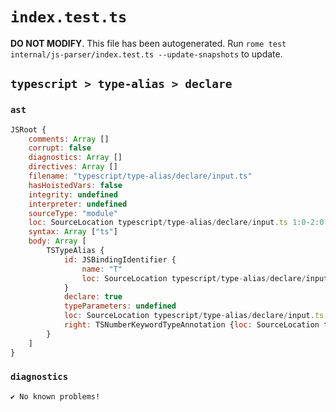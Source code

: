 # `index.test.ts`

**DO NOT MODIFY**. This file has been autogenerated. Run `rome test internal/js-parser/index.test.ts --update-snapshots` to update.

## `typescript > type-alias > declare`

### `ast`

```javascript
JSRoot {
	comments: Array []
	corrupt: false
	diagnostics: Array []
	directives: Array []
	filename: "typescript/type-alias/declare/input.ts"
	hasHoistedVars: false
	integrity: undefined
	interpreter: undefined
	sourceType: "module"
	loc: SourceLocation typescript/type-alias/declare/input.ts 1:0-2:0
	syntax: Array ["ts"]
	body: Array [
		TSTypeAlias {
			id: JSBindingIdentifier {
				name: "T"
				loc: SourceLocation typescript/type-alias/declare/input.ts 1:13-1:14 (T)
			}
			declare: true
			typeParameters: undefined
			loc: SourceLocation typescript/type-alias/declare/input.ts 1:0-1:24
			right: TSNumberKeywordTypeAnnotation {loc: SourceLocation typescript/type-alias/declare/input.ts 1:17-1:23}
		}
	]
}
```

### `diagnostics`

```
✔ No known problems!

```
